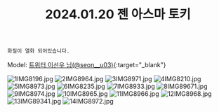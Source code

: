 ﻿---
title: 2024.01.20 젠 아스마 토키
categories: [2024, 스튜디오, 코스프레]
comments: false
thumbnail: /assets/img/2024/01-20/1IMG8196.jpg
---

`화질이 열화 되어있습니다.`

Model: [트위터 이선우 님(@seon__u03)][이선우]{:target="_blank"}

[이선우]: https://x.com/seon__u03

![1IMG8196.jpg](/assets/img/2024/01-20/1IMG8196.jpg)
![2IMG8964.jpg](/assets/img/2024/01-20/2IMG8964.jpg)
![3IMG8971.jpg](/assets/img/2024/01-20/3IMG8971.jpg)
![4IMG8210.jpg](/assets/img/2024/01-20/4IMG8210.jpg)
![5IMG8973.jpg](/assets/img/2024/01-20/5IMG8973.jpg)
![6IMG8235.jpg](/assets/img/2024/01-20/6IMG8235.jpg)
![7IMG8933.jpg](/assets/img/2024/01-20/7IMG8933.jpg)
![8IMG89671.jpg](/assets/img/2024/01-20/8IMG89671.jpg)
![9IMG8974.jpg](/assets/img/2024/01-20/9IMG8974.jpg)
![10IMG8965.jpg](/assets/img/2024/01-20/10IMG8965.jpg)
![11IMG8966.jpg](/assets/img/2024/01-20/11IMG8966.jpg)
![12IMG8968.jpg](/assets/img/2024/01-20/12IMG8968.jpg)
![13IMG89341.jpg](/assets/img/2024/01-20/13IMG89341.jpg)
![14IMG8972.jpg](/assets/img/2024/01-20/14IMG8972.jpg)